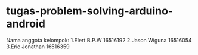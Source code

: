 # tugas-problem-solving-arduino-android
Nama anggota kelompok:
1.Elert B.P.W 16516192
2.Jason Wiguna 16516054
3.Eric Jonathan 16516359

